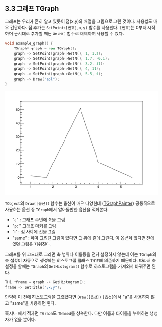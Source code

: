 ## 3.3 그래프 TGraph

그래프는 우리가 흔히 알고 있듯이 점(x,y)의 배열을 그림으로 그린 것이다.
사용법도 매우 간단하다. 점 추가는 `SetPoint([번호],x,y)` 함수를 사용한다.
`[번호]`는 0부터 시작하며 순서대로 추가할 때는 `GetN()` 함수로 대체하여 사용할 수 있다.

```c++
void example_graph() {
    TGraph* graph = new TGraph();
    graph -> SetPoint(graph->GetN(), 1, 1.2);
    graph -> SetPoint(graph->GetN(), 1.7, -0.1);
    graph -> SetPoint(graph->GetN(), 3.2, 51);
    graph -> SetPoint(graph->GetN(), 4, 11);
    graph -> SetPoint(graph->GetN(), 5.5, 0);
    graph -> Draw("apl");
}
```

![](uploads/images/graph.png)

`TObject`의 `Draw([옵션])` 함수는 옵션이 매우 다양한데
([TGraphPainter](https://root.cern.ch/doc/master/classTGraphPainter.html))
공통적으로 사용하는 옵션 중 `TGraph`에서 알아둘만한 옵션을 적어본다.

- "a" : 그래프 주변에 축을 그림
- "p: " 그래프 마커를 그림
- "l" : 점 사이에 선을 그림
- "same" : 이미 그려진 그림이 있다면 그 위에 같이 그린다. 이 옵션이 없다면 전에 있던 그림은 지워진다.

그래프를 위 코드대로 그리면 축 범위나 이름등을 전혀 설정하지 않는데
이는 `TGraph`의 축 설정이 자동으로 생성되는 히스토그램 클래스 `TH1F`에 의존하기 때문이다.
따라서 축 설정을 할때는 `TGraph`의 `GetHistogram()` 함수로 히스토그램을 가져와서 바꿔주면 된다.

```c++
TH1 *frame = graph -> GetHistogram();
frame -> SetTitle(";x;y");
```

만약에 이 전에 히스토그램을 그렸었다면 `Draw([옵션])` `[옵션]`에서 "a"를 사용하지 않고 "same"을 사용하면 된다.

혹시나 해서 적자면 `TGraph`도 `TNamed`를 상속한다. 다만 이름과 타이틀을 부여하는 생성자가 없을 뿐이다.

